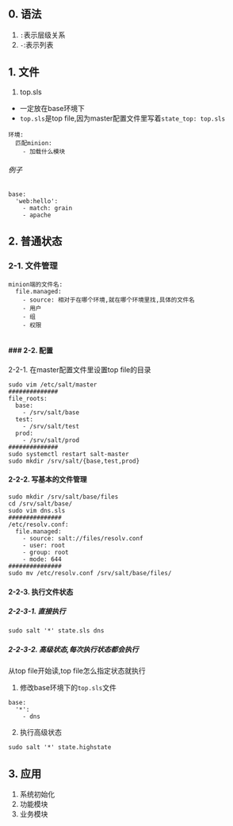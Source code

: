 ## 0. 语法
1. `:`表示层级关系
2. `-`:表示列表

## 1. 文件
1. top.sls
+ 一定放在base环境下
+ `top.sls`是top file,因为master配置文件里写着`state_top: top.sls`
```
环境:
  匹配minion:
    - 加载什么模块
```
###### 例子
```
base:
  'web:hello':
    - match: grain
    - apache
```
## 2. 普通状态
### 2-1. 文件管理
```
minion端的文件名:
  file.managed:
    - source: 相对于在哪个环境,就在哪个环境里找,具体的文件名
    - 用户
    - 组
    - 权限
    
```
#### ### 2-2. 配置
2-2-1. 在master配置文件里设置top file的目录
```
sudo vim /etc/salt/master
##############
file_roots:
  base:
    - /srv/salt/base
  test:
    - /srv/salt/test
  prod:
    - /srv/salt/prod
##############
sudo systemctl restart salt-master
sudo mkdir /srv/salt/{base,test,prod}
```
#### 2-2-2. 写基本的文件管理
```
sudo mkdir /srv/salt/base/files
cd /srv/salt/base/
sudo vim dns.sls
###############
/etc/resolv.conf:
  file.managed:
    - source: salt://files/resolv.conf
    - user: root
    - group: root
    - mode: 644
###############
sudo mv /etc/resolv.conf /srv/salt/base/files/
```
#### 2-2-3. 执行文件状态
##### 2-2-3-1. 直接执行
```
sudo salt '*' state.sls dns
```

##### 2-2-3-2. 高级状态,每次执行状态都会执行
从top file开始读,top file怎么指定状态就执行
1. 修改base环境下的`top.sls`文件
```
base:
  '*':
    - dns
```
2. 执行高级状态
```
sudo salt '*' state.highstate
```

## 3. 应用
1. 系统初始化
2. 功能模块
3. 业务模块


